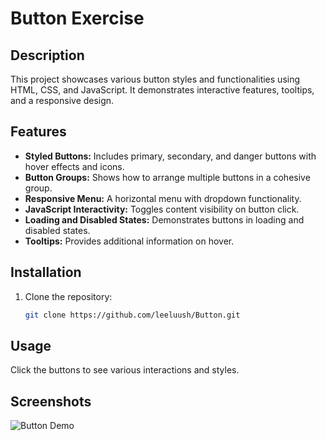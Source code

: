 # Button Exercise

## Description
This project showcases various button styles and functionalities using HTML, CSS, and JavaScript. It demonstrates interactive features, tooltips, and a responsive design.

## Features
- **Styled Buttons:** Includes primary, secondary, and danger buttons with hover effects and icons.
- **Button Groups:** Shows how to arrange multiple buttons in a cohesive group.
- **Responsive Menu:** A horizontal menu with dropdown functionality.
- **JavaScript Interactivity:** Toggles content visibility on button click.
- **Loading and Disabled States:** Demonstrates buttons in loading and disabled states.
- **Tooltips:** Provides additional information on hover.

## Installation
1. Clone the repository:
   ```bash
   git clone https://github.com/leeluush/Button.git

## Usage
Click the buttons to see various interactions and styles.

## Screenshots
![Button Demo](./buttons.png)
